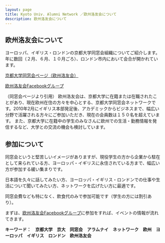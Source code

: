 ```yaml
---
layout: page
title: Kyoto Univ. Alumni Network ／欧州洛友会について
description: 欧州洛友会について
---
```


## 欧州洛友会について
ヨーロッパ、イギリス・ロンドンの京都大学同窓会組織についてご紹介します。
年に数回（２月、６月、１０月ごろ）、ロンドン市内において会合が開かれています。

[京都大学同窓会ページ（欧州洛友会）](http://hp.alumni.kyoto-u.ac.jp/about/compete/global/022.html)

[欧州洛友会Facebookグループ](https://www.facebook.com/groups/oushu.rakuyukai/)

（同窓会ページより引用）
欧州洛友会は、京都大学に在籍または在職されたことがあり、現在欧州在住の方々を中心とする、京都大学同窓会ネットワークです。2010年2月にイギリス本部発足後、アカデミックからビジネスまで、幅広い分野で活躍される方々にご参加いただき、現在の会員数は１５０名を超えています。
また、京都大学に在籍中の学生のみなさんに欧州での生活・勤務情報を発信するなど、大学との交流の機会も検討しています。


## 参加について

同窓会というと堅苦しいイメージがありますが、現役学生の方から企業から駐在として来られている方、ヨーロッパ・イギリスに永住されている方まで、幅広い方が参加する緩い集まりです。

日本語を久々に話してみたい方、ヨーロッパ・イギリス・ロンドンでの仕事や生活について聞いてみたい方、ネットワークを広げたい方に最適です。

同窓会費なども特になく、飲食代のみで参加可能です（学生の方には割引あり）。

まずは、[欧州洛友会Facebookグループ](https://www.facebook.com/groups/oushu.rakuyukai/)に参加をすれば、イベントの情報が流れてきます。


__キーワード：　京都大学　京大　同窓会　アラムナイ　ネットワーク　欧州　ヨーロッパ　イギリス　ロンドン　欧州洛友会__
